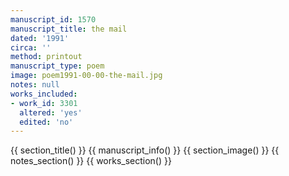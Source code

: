 ```yaml
---
manuscript_id: 1570
manuscript_title: the mail
dated: '1991'
circa: ''
method: printout
manuscript_type: poem
image: poem1991-00-00-the-mail.jpg
notes: null
works_included:
- work_id: 3301
  altered: 'yes'
  edited: 'no'
---
```


{{ section_title() }}
{{ manuscript_info() }}
{{ section_image() }}
{{ notes_section() }}
{{ works_section() }}
